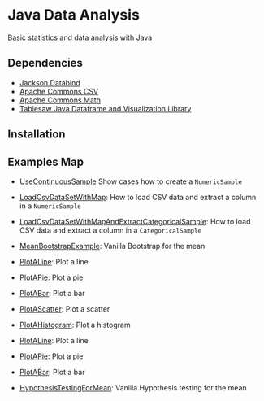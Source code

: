 # Java Data Analysis

Basic statistics and data analysis with Java

## Dependencies

- <a href="https://github.com/FasterXML/jackson">Jackson Databind</a> 
- <a href="https://commons.apache.org/proper/commons-csv/">Apache Commons CSV</a> 
- <a href="https://mvnrepository.com/artifact/org.apache.commons/commons-math3">Apache Commons Math</a>
- <a href="https://jtablesaw.github.io/tablesaw/">Tablesaw Java Dataframe and Visualization Library</a> 

## Installation

## Examples Map

- <a href="#">UseContinuousSample</a> Show cases how to create a ```NumericSample```
- <a href="#">LoadCsvDataSetWithMap</a>: How to load  CSV data and extract a column in a ```NumericSample```
- <a href="#">LoadCsvDataSetWithMapAndExtractCategoricalSample</a>: How to load  CSV data and extract a column in a ```CategoricalSample```
- <a href="#">MeanBootstrapExample</a>: Vanilla Bootstrap for the mean
- <a href="#">PlotALine</a>: Plot a line
- <a href="#">PlotAPie</a>: Plot a pie
- <a href="#">PlotABar</a>: Plot a bar
- <a href="#">PlotAScatter</a>: Plot a scatter
- <a href="#">PlotAHistogram</a>: Plot a histogram 

- <a href="#">PlotALine</a>: Plot a line
- <a href="#">PlotAPie</a>: Plot a pie
- <a href="#">PlotABar</a>: Plot a bar 
- <a href="#">HypothesisTestingForMean</a>: Vanilla Hypothesis testing for the mean
 

